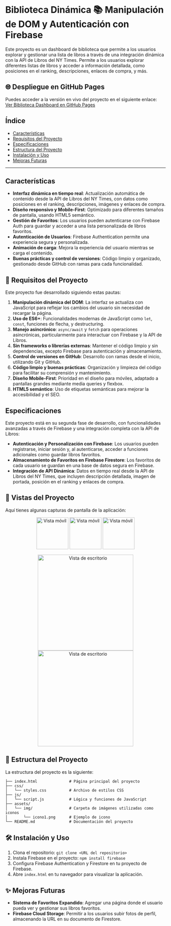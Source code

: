 # Biblioteca Dinámica 📚 Manipulación de DOM y Autenticación con Firebase

Este proyecto es un dashboard de biblioteca que permite a los usuarios explorar y gestionar una lista de libros a través de una integración dinámica con la API de Libros del NY Times. Permite a los usuarios explorar diferentes listas de libros y acceder a información detallada, como posiciones en el ranking, descripciones, enlaces de compra, y más.

## 🌐 Despliegue en GitHub Pages

Puedes acceder a la versión en vivo del proyecto en el siguiente enlace:  
[Ver Biblioteca Dashboard en GitHub Pages](https://jhonybe77.github.io/Biblioteca/)

## Índice
- [Características](#características)
- [Requisitos del Proyecto](#requisitos-del-proyecto)
- [Especificaciones](#especificaciones)
- [Estructura del Proyecto](#estructura-del-proyecto)
- [Instalación y Uso](#instalación-y-uso)
- [Mejoras Futuras](#mejoras-futuras)

---

## Características
- **Interfaz dinámica en tiempo real**: Actualización automática de contenido desde la API de Libros del NY Times, con datos como posiciones en el ranking, descripciones, imágenes y enlaces de compra.
- **Diseño responsivo y Mobile-First**: Optimizado para diferentes tamaños de pantalla, usando HTML5 semántico.
- **Gestión de Favoritos**: Los usuarios pueden autenticarse con Firebase Auth para guardar y acceder a una lista personalizada de libros favoritos.
- **Autenticación de Usuarios**: Firebase Authentication permite una experiencia segura y personalizada.
- **Animación de carga**: Mejora la experiencia del usuario mientras se carga el contenido.
- **Buenas prácticas y control de versiones**: Código limpio y organizado, gestionado desde GitHub con ramas para cada funcionalidad.

## 🚀 Requisitos del Proyecto
Este proyecto fue desarrollado siguiendo estas pautas:

1. **Manipulación dinámica del DOM**: La interfaz se actualiza con JavaScript para reflejar los cambios del usuario sin necesidad de recargar la página.
2. **Uso de ES6+**: Funcionalidades modernas de JavaScript como `let`, `const`, funciones de flecha, y destructuring.
3. **Manejo asincrónico**: `async/await` y `fetch` para operaciones asincrónicas, particularmente para interactuar con Firebase y la API de Libros.
4. **Sin frameworks o librerías externas**: Mantener el código limpio y sin dependencias, excepto Firebase para autenticación y almacenamiento.
5. **Control de versiones en GitHub**: Desarrollo con ramas desde el inicio, utilizando Git y GitHub.
6. **Código limpio y buenas prácticas**: Organización y limpieza del código para facilitar su comprensión y mantenimiento.
7. **Diseño Mobile-First**: Prioridad en el diseño para móviles, adaptado a pantallas grandes mediante media queries y flexbox.
8. **HTML5 semántico**: Uso de etiquetas semánticas para mejorar la accesibilidad y el SEO.

## Especificaciones
Este proyecto está en su segunda fase de desarrollo, con funcionalidades avanzadas a través de Firebase y una integración completa con la API de Libros:

- **Autenticación y Personalización con Firebase**: Los usuarios pueden registrarse, iniciar sesión y, al autenticarse, acceder a funciones adicionales como guardar libros favoritos.
- **Almacenamiento de Favoritos en Firebase Firestore**: Los favoritos de cada usuario se guardan en una base de datos segura en Firebase.
- **Integración de API Dinámica**: Datos en tiempo real desde la API de Libros del NY Times, que incluyen descripción detallada, imagen de portada, posición en el ranking y enlaces de compra.

## 📸 Vistas del Proyecto

Aquí tienes algunas capturas de pantalla de la aplicación:

<p align="center">
  <img src="../assets/img/mobile1.png" alt="Vista móvil" width="100"/>
  <img src="../assets/img/mobile2.png" alt="Vista móvil" width="100"/>
  <img src="../assets/img/mobile3.png" alt="Vista móvil" width="100"/>
</p>

<p align="center">
  <img src="../assets/img/desktop1.png" alt="Vista de escritorio" width="300"/>
  <img src="../assets/img/desktop2.png" alt="Vista de escritorio" width="300"/>
</p>



## 📁 Estructura del Proyecto

La estructura del proyecto es la siguiente:

```plaintext
├── index.html              # Página principal del proyecto
├── css/
│   └── styles.css          # Archivo de estilos CSS
├── js/
│   └── script.js           # Lógica y funciones de JavaScript
├── assets/
│   └── img/                # Carpeta de imágenes utilizadas como iconos
│       └── icono1.png      # Ejemplo de icono
└── README.md               # Documentación del proyecto
```

## 🛠️ Instalación y Uso

1. Clona el repositorio: `git clone <URL del repositorio>`
2. Instala Firebase en el proyecto: `npm install firebase`
3. Configura Firebase Authentication y Firestore en tu proyecto de Firebase.
4. Abre `index.html` en tu navegador para visualizar la aplicación.

## ✨ Mejoras Futuras

- **Sistema de Favoritos Expandido**: Agregar una página donde el usuario pueda ver y gestionar sus libros favoritos.
- **Firebase Cloud Storage**: Permitir a los usuarios subir fotos de perfil, almacenando la URL en su documento de Firestore.
